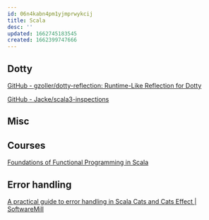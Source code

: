 ```yaml
---
id: 06n4kabn4pm1yjmprwykcij
title: Scala
desc: ''
updated: 1662745183545
created: 1662399747666
---
```

## Dotty

[GitHub - gzoller/dotty-reflection: Runtime-Like Reflection for Dotty](https://github.com/gzoller/dotty-reflection)

[GitHub - Jacke/scala3-inspections](https://github.com/Jacke/scala3-inspections)

## Misc

## Courses

[Foundations of Functional Programming in Scala](https://www.fp-tower.com/courses/foundations)

## Error handling

[A practical guide to error handling in Scala Cats and Cats Effect | SoftwareMill](https://softwaremill.com/practical-guide-to-error-handling-in-scala-cats-and-cats-effect/#recover-from-failure)